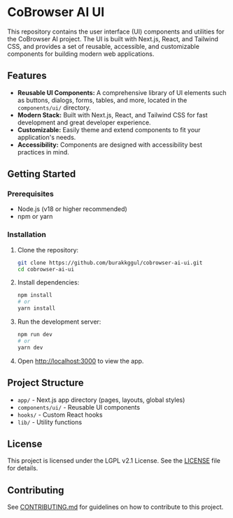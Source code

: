 # CoBrowser AI UI

This repository contains the user interface (UI) components and utilities for the CoBrowser AI project. The UI is built with Next.js, React, and Tailwind CSS, and provides a set of reusable, accessible, and customizable components for building modern web applications.

## Features
- **Reusable UI Components:** A comprehensive library of UI elements such as buttons, dialogs, forms, tables, and more, located in the `components/ui/` directory.
- **Modern Stack:** Built with Next.js, React, and Tailwind CSS for fast development and great developer experience.
- **Customizable:** Easily theme and extend components to fit your application's needs.
- **Accessibility:** Components are designed with accessibility best practices in mind.

## Getting Started

### Prerequisites
- Node.js (v18 or higher recommended)
- npm or yarn

### Installation
1. Clone the repository:
   ```bash
   git clone https://github.com/burakkggul/cobrowser-ai-ui.git
   cd cobrowser-ai-ui
   ```
   
2. Install dependencies:
   ```bash
   npm install
   # or
   yarn install
   ```
   
3. Run the development server:
   ```bash
   npm run dev
   # or
   yarn dev
   ```
   
4. Open [http://localhost:3000](http://localhost:3000) to view the app.

## Project Structure
- `app/` - Next.js app directory (pages, layouts, global styles)
- `components/ui/` - Reusable UI components
- `hooks/` - Custom React hooks
- `lib/` - Utility functions

## License
This project is licensed under the LGPL v2.1 License. See the [LICENSE](./LICENSE) file for details.

## Contributing
See [CONTRIBUTING.md](./CONTRIBUTING.md) for guidelines on how to contribute to this project.
